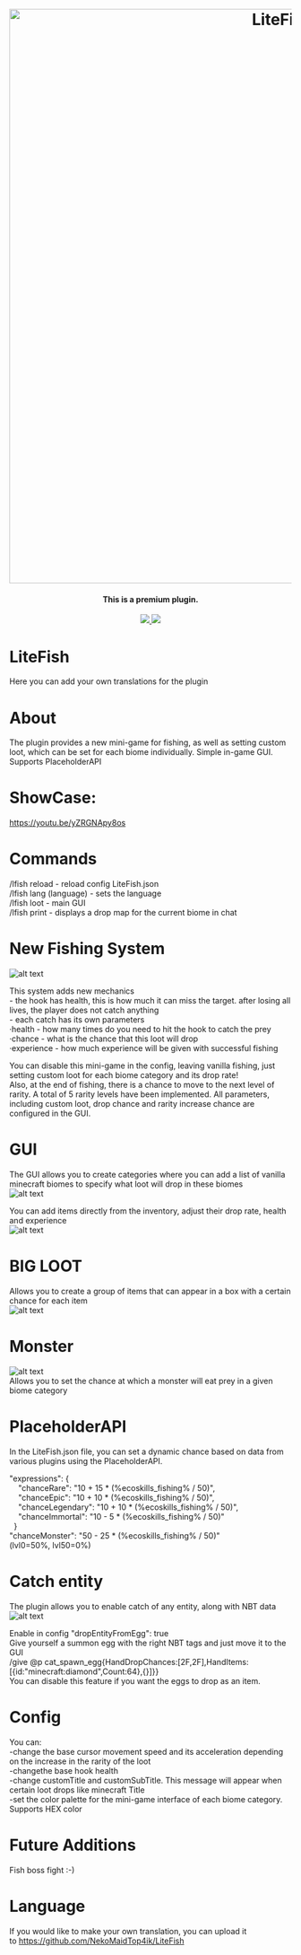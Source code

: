 <h1 align="center">
  <br>
  <img src="https://imgur.com/PoNsDDc.png" alt="LiteFish logo" width="1024">
  <br>
</h1>

<h4 align="center">This is a premium plugin.</h4>

<p align="center">
    <a href="https://polymart.org/resource/litefish.4244">
        <img src="https://img.shields.io/badge/polymart-LiteFish-6bbeeb?style=for-the-badge"/>
    </a>
    <a href="https://discord.gg/p5F3f8pHFy" alt="Discord">
        <img src="https://img.shields.io/discord/1116979831113007146?label=discord&style=for-the-badge&color=6bbeeb"/>
    </a>
</p>

# LiteFish #
Here you can add your own translations for the plugin
# About #
The plugin provides a new mini-game for fishing, as well as setting custom loot, which can be set for each biome individually. Simple in-game GUI. Supports PlaceholderAPI
# ShowCase: 
https://youtu.be/yZRGNApy8os
# Commands
/lfish reload - reload config LiteFish.json  
/lfish lang (language) - sets the language  
/lfish loot - main GUI  
/lfish print - displays a drop map for the current biome in chat  
# New Fishing System

![alt text](https://psv4.userapi.com/c909618/u794072425/docs/d59/b611f52800df/2023-06-10_04-47-02_1.gif?extra=CU9_gvJEhp_J6qwN2e1D2M3-MUu66ElKFlePSVXtfDppF7UH-1URu43IEm5Ueq261s6r_b093qTswC3kkJz5422b_Dip9rsP-tEuc5bFq3A8yZK95h8xJovZOurEJTp3cc0cagCV7n7J)
 
This system adds new mechanics  
- the hook has health, this is how much it can miss the target. after losing all lives, the player does not catch anything  
- each catch has its own parameters  
·health - how many times do you need to hit the hook to catch the prey  
·chance - what is the chance that this loot will drop  
·experience - how much experience will be given with successful fishing  

You can disable this mini-game in the config, leaving vanilla fishing, just setting custom loot for each biome category and its drop rate!  
Also, at the end of fishing, there is a chance to move to the next level of rarity. A total of 5 rarity levels have been implemented. All parameters, including custom loot, drop chance and rarity increase chance are configured in the GUI.

# GUI
The GUI allows you to create categories where you can add a list of vanilla minecraft biomes to specify what loot will drop in these biomes  
![alt text](https://psv4.userapi.com/c909618/u794072425/docs/d34/a54c0abafbfc/2023-06-10_04-47-02_2.gif?extra=ik1u37dmgGNFtlAraP5MtB1Mv9TITRS7MsrABi5qfiDllbUccKPLPnyh0JtsaPc3zLnzEksSyrXuJU_L4C9hpoR6cQTIa5h4Gzs0g_aX7Frp3WJLL14nfrspZX9FaKZqB9VRcMVoBGRtzrguxV5gshS4)
  
You can add items directly from the inventory, adjust their drop rate, health and experience  
![alt text](https://psv4.userapi.com/c909618/u794072425/docs/d31/1f53a1a26fcd/2023-06-10_04-47-02_3.gif?extra=c5K2I6dZ5LCQNoXKsUNfGKv4RyVD0tV8mSnTPMc1ZPLD7XPowNq9HoENTA9LywuGlrjOurWWVyoyXCVEbWSnkkaXQrjTCuZLzVL4vZvMHJNpM3ZQBVWL-PhqNHw3FnLDpXKbeydTmZdSs-y3UZ2HnCH4)

# BIG LOOT
Allows you to create a group of items that can appear in a box with a certain chance for each item  
![alt text](https://psv4.userapi.com/c909618/u794072425/docs/d12/07e2ae6f874d/2023-06-10_04-47-02_4.gif?extra=EOrx02k0m_FvHF7w4kpRJFI98HNYv6SI3_FSUkog0m2ELQ0p-GU0b1knttQa9QnZ4fM5mjZYsdbfE63Hr87at8uk6AzRUD7NZ_Dnm99XMTjIEqopVTnAy15EjiRE99lyY4gGGHndpjdJRL3E31eZodn0)

# Monster
![alt text](https://psv4.userapi.com/c909618/u794072425/docs/d46/415fb120a5ed/2023-06-10_04-47-02_5.gif?extra=sCTPU7Bim62kvFEbZqJW77WnrX-zPsZjM_pihiZ9DDOqV_fjoWR5Uv8S2VrUwm69WLKKgl8tl0fS1IAfMziManb9rsjI8oaWiKyeMBmD-3WDzYVNuhXGxffNB3s7DSa3ALme0mrh1gJODFFqXRByNXvZ)  
Allows you to set the chance at which a monster will eat prey in a given biome category
 
# PlaceholderAPI
In the LiteFish.json file, you can set a dynamic chance based on data from various plugins using the PlaceholderAPI.

"expressions": {  
    "chanceRare": "10 + 15 * (%ecoskills_fishing% / 50)",  
    "chanceEpic": "10 + 10 * (%ecoskills_fishing% / 50)",  
    "chanceLegendary": "10 + 10 * (%ecoskills_fishing% / 50)",  
    "chanceImmortal": "10 - 5 * (%ecoskills_fishing% / 50)"  
  }  
"chanceMonster": "50 - 25 * (%ecoskills_fishing% / 50)"  
(lvl0=50%, lvl50=0%)  

# Catch entity
The plugin allows you to enable catch of any entity, along with NBT data
![alt text](https://psv4.userapi.com/c909618/u794072425/docs/d46/c11804bdd66b/2023-06-10_04-47-02_6.gif?extra=i8xPUE1tY5d0YwJL1RDN7mlL34P7lEiZl8NsQR95Mqx3CmwKYK6fjpndt6aVAkVsdxRJgYxwPyOtfyFAG2Z7kDIvB1dkbPM82ryHbOknfmDYWeN8_v9X0vFM7cCMq7Kt8xiOa4yEIYKIjH37dFr184In)

Enable in config "dropEntityFromEgg": true  
Give yourself a summon egg with the right NBT tags and just move it to the GUI  
/give @p cat_spawn_egg{HandDropChances:[2F,2F],HandItems:[{id:"minecraft:diamond",Count:64},{}]}}  
You can disable this feature if you want the eggs to drop as an item.

# Config
You can:  
-сhange the base cursor movement speed and its acceleration depending on the increase in the rarity of the loot  
-сhangethe base hook health  
-сhange customTitle and customSubTitle. This message will appear when certain loot drops like minecraft Title  
-set the color palette for the mini-game interface of each biome category. Supports HEX color  
  
# Future Additions
Fish boss fight :-)

# Language
If you would like to make your own translation, you can upload it to https://github.com/NekoMaidTop4ik/LiteFish


